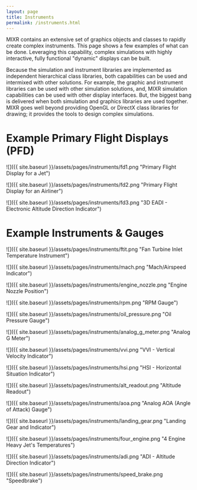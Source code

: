 ```yaml
---
layout: page
title: Instruments
permalink: /instruments.html
---
```

MIXR contains an extensive set of graphics objects and classes to rapidly create complex instruments. This page shows a few examples of what can be done. Leveraging this capability, complex simulations with highly interactive, fully functional "dynamic" displays can be built.

Because the simulation and instrument libraries are implemented as independent hierarchical class libraries, both capabilities can be used and intermixed with other solutions. For example, the graphic and instrument libraries can be used with other simulation solutions, and, MIXR simulation capabilities can be used with other display interfaces. But, the biggest bang is delivered when both simulation and graphics libraries are used together. MIXR goes well beyond providing OpenGL or DirectX class libraries for drawing; it provides the tools to design complex simulations.


Example Primary Flight Displays (PFD)
=====================================

![]({{ site.baseurl }}/assets/pages/instruments/fd1.png "Primary Flight Display for a Jet")

![]({{ site.baseurl }}/assets/pages/instruments/fd2.png "Primary Flight Display for an Airliner")

![]({{ site.baseurl }}/assets/pages/instruments/fd3.png "3D EADI - Electronic Altitude Direction Indicator")

Example Instruments & Gauges
============================

![]({{ site.baseurl }}/assets/pages/instruments/ftit.png "Fan Turbine Inlet Temperature Instrument")

![]({{ site.baseurl }}/assets/pages/instruments/mach.png "Mach/Airspeed Indicator")

![]({{ site.baseurl }}/assets/pages/instruments/engine_nozzle.png "Engine Nozzle Position")

![]({{ site.baseurl }}/assets/pages/instruments/rpm.png "RPM Gauge")

![]({{ site.baseurl }}/assets/pages/instruments/oil_pressure.png "Oil Pressure Gauge")

![]({{ site.baseurl }}/assets/pages/instruments/analog_g_meter.png "Analog G Meter")

![]({{ site.baseurl }}/assets/pages/instruments/vvi.png "VVI - Vertical Velocity Indicator")

![]({{ site.baseurl }}/assets/pages/instruments/hsi.png "HSI - Horizontal Situation Indicator")

![]({{ site.baseurl }}/assets/pages/instruments/alt_readout.png "Altitude Readout")

![]({{ site.baseurl }}/assets/pages/instruments/aoa.png "Analog AOA (Angle of Attack) Gauge")

![]({{ site.baseurl }}/assets/pages/instruments/landing_gear.png "Landing Gear and Indicator")

![]({{ site.baseurl }}/assets/pages/instruments/four_engine.png "4 Engine Heavy Jet's Temperatures")

![]({{ site.baseurl }}/assets/pages/instruments/adi.png "ADI - Altitude Direction Indicator")

![]({{ site.baseurl }}/assets/pages/instruments/speed_brake.png "Speedbrake")

